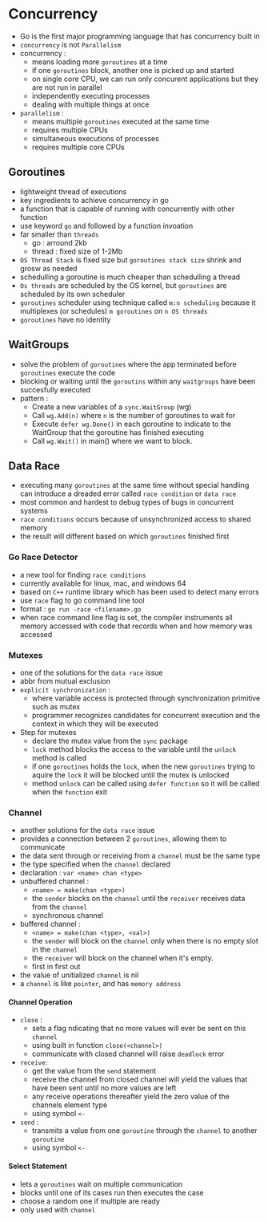 # Concurrency
- Go is the first major programming language that has concurrency built in
- `concurrency` is not `Parallelism`
- concurrency : 
    - means loading more `goroutines` at a time
    - if one `goroutines` block, another one is picked up and started
    - on single core CPU, we can run only concurent applications but they are not run in parallel
    - independently executing processes
    - dealing with multiple things at once
- `parallelism` :
    - means multiple `goroutines` executed at the same time
    - requires multiple CPUs
    - simultaneous executions of processes
    - requires multiple core CPUs

## Goroutines
- lightweight thread of executions
- key ingredients to achieve concurrency in go
- a function that is capable of running with concurrently with other function
- use keyword `go` and followed by a function invoation
- far smaller than `threads`
    - go : arround 2kb
    - thread : fixed size of 1-2Mb
- `OS Thread Stack` is fixed size but `goroutines stack size` shrink and grosw as needed
- schedulling a goroutine is much cheaper than schedulling a thread
- `Os threads` are scheduled by the OS kernel, but `goroutines` are scheduled by its own scheduler
- `goroutines` scheduler using technique called `m:n scheduling` because it multiplexes (or schedules) `m goroutines` on `n OS threads`
- `goroutines` have no identity

## WaitGroups
- solve the problem of `goroutines` where the app terminated before `goroutines` execute the code
- blocking or waiting until the `goroutins` within any `waitgroups` have been succesfully executed
- pattern :
    - Create a new variables of a `sync.WaitGroup` (wg)
    - Call `wg.Add(n)` where `n` is the number of goroutines to wait for
    - Execute `defer wg.Done()` in each goroutine to indicate to the WaitGroup that the goroutine has finished executing
    - Call `wg.Wait()` in main() where we want to block.

## Data Race
- executing many `goroutines` at the same time without special handling can introduce a dreaded error called `race condition` or `data race`
- most common and hardest to debug types of bugs in concurrent systems
- `race conditions` occurs because of unsynchronized access to shared memory
- the result will different based on which `goroutines` finished first

### Go Race Detector
- a new tool for finding `race conditions`
- currently available for linux, mac, and windows 64
- based on `C++` runtime library which has been used to detect many errors
- use `race` flag to go command line tool
- format : `go run -race <filename>.go`
- when race command line flag is set, the compiler instruments all memory accessed with code that records when and how memory was accessed 

### Mutexes
- one of the solutions for the `data race` issue
- abbr from mutual exclusion
- `explicit synchronization` : 
    - where variable access is protected through synchronization primitive such as mutex
    - programmer recognizes candidates for concurrent execution and the context in which they will be executed
- Step for mutexes
    - declare the mutex value from the `sync` package
    - `lock` method blocks the access to the variable until the `unlock` method is called
    - if one `goroutines` holds the `lock`, when the new `goroutines` trying to aquire the `lock` it will be blocked until the mutex is unlocked
    - method `unlock` can be called using `defer function` so it will be called when the `function` exit


### Channel
- another solutions for the `data race` issue
- provides a connection between 2 `goroutines`, allowing them to communicate
- the data sent through or receiving from a `channel` must be the same type
- the type specified when the `channel` declared
- declaration : `var <name> chan <type>`
- unbuffered channel : 
    - `<name> = make(chan <type>)`
    - the `sender` blocks on the `channel` until the `receiver` receives data from the `channel`
    - synchronous channel
- buffered channel : 
    - `<name> = make(chan <type>, <val>)`
    - the `sender` will block on the `channel` only when there is no empty slot in the `channel`
    - the `receiver` will block on the channel when it's empty.
    - first in first out
- the value of unitialized `channel` is nil
- a `channel` is like `pointer`, and has `memory address`

#### Channel Operation
- `close` : 
    - sets a flag ndicating that no more values will ever be sent on this `channel`
    - using built in function `close(<channel>)`
    - communicate with closed channel will raise `deadlock` error
- `receive`:
    - get the value from the `send` statement
    - receive the channel from closed channel will yield the values that have been sent until no more values are left
    - any receive operations thereafter yield the zero value of the channels element type
    - using symbol `<-`
- `send` : 
    - transmits a value from one `goroutine` through the `channel` to another `goroutine`
    - using symbol `<-`

#### Select Statement
- lets a `goroutines` wait on multiple communication
- blocks until one of its cases run then executes the case
- choose a random one if multiple are ready
- only used with `channel`
